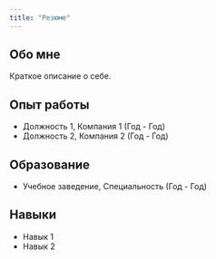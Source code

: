 ```yaml
---
title: "Резюме"
---
```


## Обо мне
Краткое описание о себе.

## Опыт работы
- Должность 1, Компания 1 (Год - Год)
- Должность 2, Компания 2 (Год - Год)

## Образование
- Учебное заведение, Специальность (Год - Год)

## Навыки
- Навык 1
- Навык 2